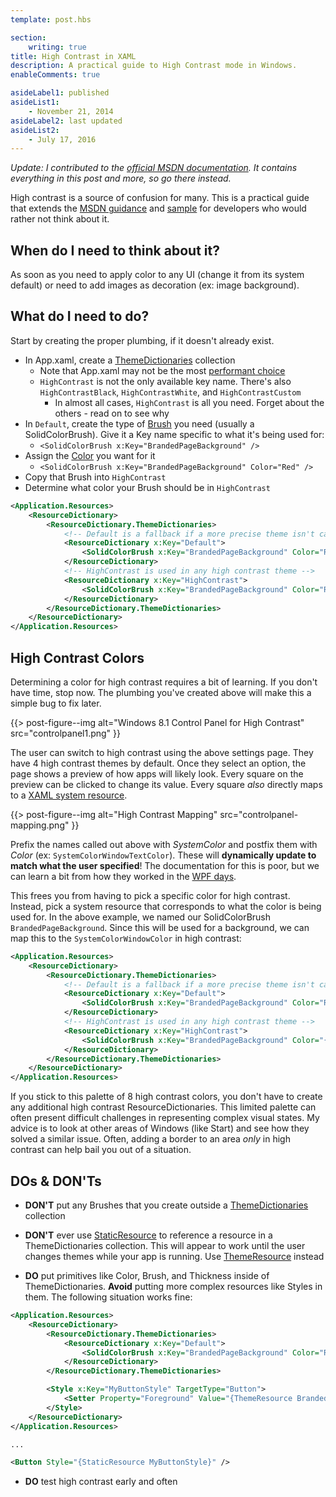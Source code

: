 ```yaml
---
template: post.hbs

section:
    writing: true
title: High Contrast in XAML
description: A practical guide to High Contrast mode in Windows.
enableComments: true

asideLabel1: published
asideList1:
    - November 21, 2014
asideLabel2: last updated
asideList2:
    - July 17, 2016
---
```


*Update: I contributed to the [official MSDN documentation](https://msdn.microsoft.com/windows/uwp/accessibility/high-contrast-themes). It contains everything in this post and more, so go there instead.*

High contrast is a source of confusion for many. This is a practical guide that extends the [MSDN guidance](http://msdn.microsoft.com/en-us/library/windows/apps/hh868165.aspx) and [sample](https://code.msdn.microsoft.com/windowsapps/XAML-high-contrast-style-c0ce936f/sourcecode?fileId=63896&pathId=354124371) for developers who would rather not think about it.

## When do I need to think about it?

As soon as you need to apply color to any UI (change it from its system default) or need to add images as decoration (ex: image background).

## What do I need to do?

Start by creating the proper plumbing, if it doesn't already exist.

* In App.xaml, create a [ThemeDictionaries](http://msdn.microsoft.com/en-us/library/windows/apps/windows.ui.xaml.resourcedictionary.themedictionaries.aspx) collection
	* Note that App.xaml may not be the most [performant choice](http://msdn.microsoft.com/en-us/library/windows/apps/hh994641.aspx)
	* `HighContrast` is not the only available key name. There's also `HighContrastBlack`, `HighContrastWhite`, and `HighContrastCustom`
		* In almost all cases, `HighContrast` is all you need. Forget about the others - read on to see why
* In `Default`, create the type of [Brush](http://msdn.microsoft.com/en-us/library/windows/apps/xaml/windows.ui.xaml.media.brush.aspx) you need (usually a SolidColorBrush). Give it a Key name specific to what it's being used for:
	* `<SolidColorBrush x:Key="BrandedPageBackground" />`
* Assign the [Color](http://msdn.microsoft.com/en-us/library/windows/apps/xaml/windows.ui.color.aspx) you want for it
	* `<SolidColorBrush x:Key="BrandedPageBackground" Color="Red" />`
* Copy that Brush into `HighContrast`
* Determine what color your Brush should be in `HighContrast`

```xml
<Application.Resources>
    <ResourceDictionary>
        <ResourceDictionary.ThemeDictionaries>
        	<!-- Default is a fallback if a more precise theme isn't called out below -->
            <ResourceDictionary x:Key="Default">
                <SolidColorBrush x:Key="BrandedPageBackground" Color="Red" />
            </ResourceDictionary>
            <!-- HighContrast is used in any high contrast theme -->
            <ResourceDictionary x:Key="HighContrast">
                <SolidColorBrush x:Key="BrandedPageBackground" Color="Red" />
            </ResourceDictionary>
        </ResourceDictionary.ThemeDictionaries>
    </ResourceDictionary>
</Application.Resources>
```

## High Contrast Colors

Determining a color for high contrast requires a bit of learning. If you don't have time, stop now. The plumbing you've created above will make this a simple bug to fix later.

{{> post-figure--img
	alt="Windows 8.1 Control Panel for High Contrast"
	src="controlpanel1.png"
}}

The user can switch to high contrast using the above settings page. They have 4 high contrast themes by default. Once they select an option, the page shows a preview of how apps will likely look. Every square on the preview can be clicked to change its value. Every square *also* directly maps to a [XAML system resource](http://msdn.microsoft.com/en-us/library/windows/apps/dn518235.aspx#SystemColor_Color_resources).

{{> post-figure--img
	alt="High Contrast Mapping"
	src="controlpanel-mapping.png"
}}

Prefix the names called out above with *SystemColor* and postfix them with *Color* (ex: `SystemColorWindowTextColor`). These will **dynamically update to match what the user specified**! The documentation for this is poor, but we can learn a bit from how they worked in the [WPF days](http://blogs.msdn.com/b/wpf/archive/2010/11/30/systemcolors-reference.aspx).

This frees you from having to pick a specific color for high contrast. Instead, pick a system resource that corresponds to what the color is being used for. In the above example, we named our SolidColorBrush `BrandedPageBackground`. Since this will be used for a background, we can map this to the `SystemColorWindowColor` in high contrast:

```xml
<Application.Resources>
    <ResourceDictionary>
        <ResourceDictionary.ThemeDictionaries>
        	<!-- Default is a fallback if a more precise theme isn't called out below -->
            <ResourceDictionary x:Key="Default">
                <SolidColorBrush x:Key="BrandedPageBackground" Color="Red" />
            </ResourceDictionary>
            <!-- HighContrast is used in any high contrast theme -->
            <ResourceDictionary x:Key="HighContrast">
                <SolidColorBrush x:Key="BrandedPageBackground" Color="{ThemeResource SystemColorWindowColor}" />
            </ResourceDictionary>
        </ResourceDictionary.ThemeDictionaries>
    </ResourceDictionary>
</Application.Resources>
```

If you stick to this palette of 8 high contrast colors, you don't have to create any additional high contrast ResourceDictionaries. This limited palette can often present difficult challenges in representing complex visual states. My advice is to look at other areas of Windows (like Start) and see how they solved a similar issue. Often, adding a border to an area *only* in high contrast can help bail you out of a situation.

## DOs & DON'Ts

* **DON'T** put any Brushes that you create outside a [ThemeDictionaries](http://msdn.microsoft.com/en-us/library/windows/apps/windows.ui.xaml.resourcedictionary.themedictionaries.aspx) collection

* **DON'T** ever use [StaticResource](http://msdn.microsoft.com/en-us/library/windows/apps/hh758287.aspx) to reference a resource in a ThemeDictionaries collection. This will appear to work until the user changes themes while your app is running. Use [ThemeResource](http://msdn.microsoft.com/en-us/library/windows/apps/dn263118.aspx) instead

* **DO** put primitives like Color, Brush, and Thickness inside of ThemeDictionaries. **Avoid** putting more complex resources like Styles in them. The following situation works fine:

```xml
<Application.Resources>
    <ResourceDictionary>
        <ResourceDictionary.ThemeDictionaries>
            <ResourceDictionary x:Key="Default">
                <SolidColorBrush x:Key="BrandedPageBackground" Color="Red" />
            </ResourceDictionary>
        </ResourceDictionary.ThemeDictionaries>

        <Style x:Key="MyButtonStyle" TargetType="Button">
        	<Setter Property="Foreground" Value="{ThemeResource BrandedPageBackground" />
        </Style>
    </ResourceDictionary>
</Application.Resources>

...

<Button Style="{StaticResource MyButtonStyle}" />
```

* **DO** test high contrast early and often
